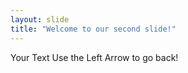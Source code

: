 ```yaml
---
layout: slide
title: "Welcome to our second slide!"
---
```

Your Text
Use the Left Arrow to go back!

